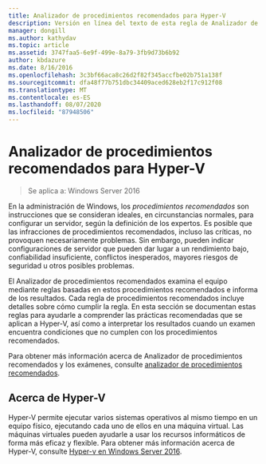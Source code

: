 ```yaml
---
title: Analizador de procedimientos recomendados para Hyper-V
description: Versión en línea del texto de esta regla de Analizador de procedimientos recomendados.
manager: dongill
ms.author: kathydav
ms.topic: article
ms.assetid: 3747faa5-6e9f-499e-8a79-3fb9d73b6b92
author: kbdazure
ms.date: 8/16/2016
ms.openlocfilehash: 3c3bf66aca8c26d2f82f345accfbe02b751a138f
ms.sourcegitcommit: dfa48f77b751dbc34409aced628eb2f17c912f08
ms.translationtype: MT
ms.contentlocale: es-ES
ms.lasthandoff: 08/07/2020
ms.locfileid: "87948506"
---
```

# <a name="best-practices-analyzer-for-hyper-v"></a>Analizador de procedimientos recomendados para Hyper-V

>Se aplica a: Windows Server 2016

En la administración de Windows, los *procedimientos recomendados* son instrucciones que se consideran ideales, en circunstancias normales, para configurar un servidor, según la definición de los expertos. Es posible que las infracciones de procedimientos recomendados, incluso las críticas, no provoquen necesariamente problemas. Sin embargo, pueden indicar configuraciones de servidor que pueden dar lugar a un rendimiento bajo, confiabilidad insuficiente, conflictos inesperados, mayores riesgos de seguridad u otros posibles problemas.

El Analizador de procedimientos recomendados examina el equipo mediante reglas basadas en estos procedimientos recomendados e informa de los resultados. Cada regla de procedimientos recomendados incluye detalles sobre cómo cumplir la regla. En esta sección se documentan estas reglas para ayudarle a comprender las prácticas recomendadas que se aplican a Hyper-V, así como a interpretar los resultados cuando un examen encuentra condiciones que no cumplen con los procedimientos recomendados.

Para obtener más información acerca de Analizador de procedimientos recomendados y los exámenes, consulte [analizador de procedimientos recomendados](https://go.microsoft.com/fwlink/?LinkId=122786).

## <a name="about-hyper-v"></a>Acerca de Hyper-V
Hyper-V permite ejecutar varios sistemas operativos al mismo tiempo en un equipo físico, ejecutando cada uno de ellos en una máquina virtual. Las máquinas virtuales pueden ayudarle a usar los recursos informáticos de forma más eficaz y flexible. Para obtener más información acerca de Hyper-V, consulte [Hyper-v en Windows Server 2016](../Hyper-V-on-Windows-Server.md).



